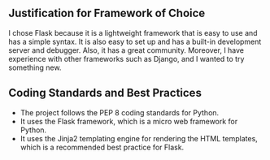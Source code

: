 ## Justification for Framework of Choice

I chose Flask because it is a lightweight framework that is easy to use and has a simple syntax. It is also easy to set up and has a built-in development server and debugger. Also, it has a great community. Moreover, I have experience with other frameworks such as Django, and I wanted to try something new.

## Coding Standards and Best Practices
- The project follows the PEP 8 coding standards for Python. 
- It uses the Flask framework, which is a micro web framework for Python. 
- It uses the Jinja2 templating engine for rendering the HTML templates, which is a recommended best practice for Flask. 